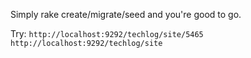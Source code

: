 Simply rake create/migrate/seed and you're good to go.

Try:
`http://localhost:9292/techlog/site/5465`
`http://localhost:9292/techlog/site`